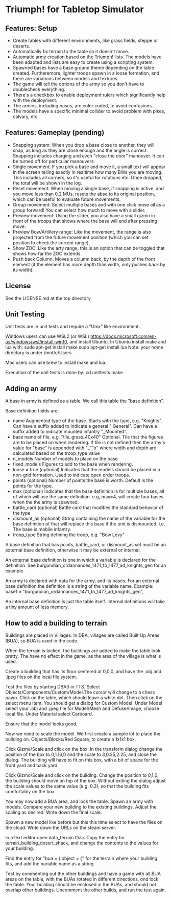 Triumph! for Tabletop Simulator
===============================

Features: Setup
---------------

- Create tables with different environments, like grass fields, steppe or deserts.
- Automatically fix terrain to the table so it doesn't move.
- Automatic army creation based on the Triumph! lists. The models have been adapted and lists are easy to create using a scripting system.
- Spawned bases have a base ground theme depending on the table created. Furtheremore, lighter troops spawn in a loose formation, and there are variations between models and textures.
- The game will tell the options of the army so you don't have to doublecheck everything.
- There's a checkbox to enable deployment rulers which significantly help with the deployment.
- The armies, including bases, are color coded, to avoid confusions.
- The models have a specific minimal collider to avoid problem with pikes, calvary, etc.

Features: Gameplay (pending)
----------------------------

- Snapping system: When you drop a base close to another, they will snap, as long as they are close enough and the angle is correct. Snapping includes charging and even "close the door" manouver. It can be turned off for particular manouvers.
- Single movement: If you pick a base and move it, a small text will appear in the screen telling exactly in realtime how many BWs you are moving. This includes all corners, so it's useful for rotations etc. Once dropped, the total will be shown in the log.
- Reset movement: When moving a single base, if snapping is active, and you move less than 0.2 MUs, resets the abse to its original position, which can be useful to evaluate future movements.
- Group movement: Select multiple bases and with one click move all as a group forward! You can select how much to move with a slider.
- Preview movement: Using the slider, you also have a small gizmo in front of the troops that shows where the base will end after pressing move.
- Preview Bow/Artillery range: Like the movement, the range is also projected from the future movement position (which you can set position to check the current range).
- Show ZOC: Like the arty range, this is an option that can be toggled that shows how far the ZOC extends.
- Push back Column: Moves a column back, by the depth of the front element (if the element has more depth than width, only pushes back by its width).

License
-------

See the LICENSE.md at the top directory.

Unit Testing
------------

Unit tests are in unit tests and require a "Unix" like environment.  

Windows users can use WSL2 (or WSL) https://docs.microsoft.com/en-us/windows/wsl/install-win10, and install
Ubuntu.  In Ubuntu install make and lua with:
sudo apt-get install make
sudo apt-get install lua
Note: your home directory is under /mnt/c/Users

Mac users can use brew to install make and lua.

Execution of the unit tests is done by:
cd unittests
make

Adding an army
--------------

A base in army is defined as a table.  We call this table the "base definition".

Base definition fields are:
* name Augmented type of the base. Starts with the type, e.g. "Knights".  
  Can have a suffix added to indicate a general "  General".
  Can have a suffix added to indicate mounted infantry "_Mounted".
* base name of file, e.g. "tile_grass_40x40" Optional. Tile that the figures
  are to be placed on when rendering.  If tile is not defined then the army's
  value for "base" is appended with "_"<width>"x"<depth> where width and depth
  are calculated based on the troop_type value
* n_models Number of models to place on the base
* fixed_models Figures to add to the base when rendering.
* loose = true (optional) Indicates that the models should be placed in a
    non-grid formation.  Used to indicate open order troops.
* points (optional) Number of points the base is worth. Default is the points
  for the type.
* max (optional) Indicates that the base definition is for multiple bases,
  all of which will use the same definition.  e.g, max=4, will create four
  bases when the the army is spawned.
* battle_card (optional) Battle card that modifies the standard behavior of
  the type
* dismount_as (optional) String containing the name of the variable for
  the base definition of that will replace this base if the unit
  is dismounted.  i.e. The base is mobile infantry.
* troop_type String defining the troop, e.g. "Bow Levy"

A base definition that has points, battle_card, or dismount_as set must be an external
base definition, otherwise it may be external or internal.

An external base definition is one in which a variable is declared for the definition.
See burgundian_ordannances_1471_to_1477_ad_knights_gen for an example.

An army is declared with data for the army, and its bases.  For an external
base definition the definition is a string of the variable name.  Example:
base1 = "burgundian_ordannances_1471_to_1477_ad_knights_gen",

An internal base definition is just the table itself.  Internal definitions
will take a tiny amount of less memory.

How to add a building to terrain
--------------------------------

Buildings are placed in Villages.  In DBA, villages are called
Built Up Areas (BUA), so BUA is used in the code.

When the terrain is locked, the buildings are added to make the table look
pretty.  The have no effect in the game, as the area of the village
is what is used.

Create a building that has its floor centered at 0,0,0, and have the
.obj and .jpeg files on the local file system.

Test the files by starting DBA3 in TTS.  Select
Objects/Components/Custom/Model.The cursor will change to a chess pawn.
Click on the table, which should leave a white dot.  Then click on the
select menu item.  You should get a dialog for Custom Model. Under Model
select your .obj and .jpeg file for Model/Mesh and Defuse/Image,
choose local file.  Under Material select Carboard.

Ensure that the model looks good.

Now we need to scale the model.  We first create a sample lot to place the
building on.  Objects/Blocks/Red Square, to create a 1x1x1 box.

Click Gizmo/Scale and click on the box.  In the transform dialog change
the position of the box to 0,1.16,0 and the scale to
3,0.25,2.25, and close the dialog.  The building will have to fit
on this box, with a bit of space for the front yard and back yard.

Click Gizmo/Scale and click on the building.  Change the position
to 0,1,0; the building should move on top of the box.  Without
exiting the dialog adjust the scale values to the same value (e.g. 0.3),
so that the building fits comfortably on the box.

You may now add a BUA area, and lock the table. Spawn an army
with models.  Compare your new building to the existing buildings.
Adjust the scaling as desired. Write down the final scale.

Spawn a new model like before but this this time select to have the files
on the cloud. Write down the URLs on the steam server.

In a text editor open data_terrain.ttsla.  Copy the entry for
terrain_building_desert_shack, and change the contents to
the values for your building.

Find the entry for "bua = { object = {" for the terrain where your
building fits, and add the variable name as a string.

Test by commenting out the other buildings and have a game with all BUA
areas on the table, with the BUAs rotated in different directions,
ond lock the table.  Your building should be enclosed in the BUAs, and
should not overlap other buildings.
Uncomment the other builds, and run the test again.
